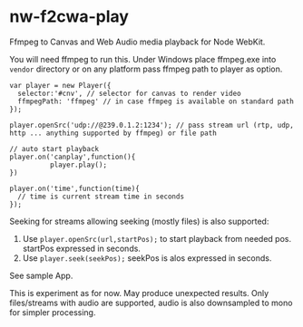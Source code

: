 nw-f2cwa-play
=============

Ffmpeg to Canvas and Web Audio media playback for Node WebKit.

You will need ffmpeg to run this.
Under Windows place ffmpeg.exe into `vendor` directory or
on any platform pass ffmpeg path to player as option.

```
var player = new Player({
  selector:'#cnv', // selector for canvas to render video
  ffmpegPath: 'ffmpeg' // in case ffmpeg is available on standard path
});

player.openSrc('udp://@239.0.1.2:1234'); // pass stream url (rtp, udp, http ... anything supported by ffmpeg) or file path

// auto start playback
player.on('canplay',function(){
          player.play();
})

player.on('time',function(time){
  // time is current stream time in seconds
});

```


Seeking for streams allowing seeking (mostly files) is also supported:

1. Use `player.openSrc(url,startPos);` to start playback from needed pos. startPos expressed in seconds.
2. Use `player.seek(seekPos);` seekPos is alos expressed in seconds.


See sample App.

This is experiment as for now. May produce unexpected results.
Only files/streams with audio are supported, audio is also downsampled to mono for simpler processing.
